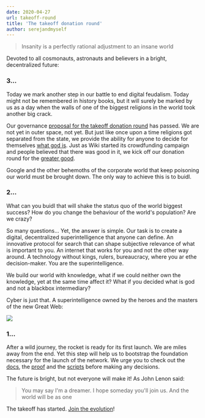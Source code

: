 ```yaml
---
date: 2020-04-27
url: takeoff-round
title: 'The takeoff donation round'
author: serejandmyself
---
```


> Insanity is a perfectly rational adjustment to an insane world

Devoted to all cosmonauts, astronauts and believers in a bright, decentralized future:

### 3...
Today we mark another step in our battle to end digital feudalism. Today might not be remembered in history books, but it will surely be marked
by us as a day when the walls of one of the biggest religions in the world took another big crack.

Our governance [proposal for the takeoff donation round](https://cyber.page/governance/2) has passed. We are not yet in outer space, not yet. But just like once upon a time religions got separated from the state, we provide the ability for anyone to decide for themselves [what god is](https://cyber.page/search/god). Just as Wiki started its crowdfunding campaign and people believed that there was good in it, we kick off our donation round for the [greater good](https://github.com/cybercongress/congress).

Google and the other behemoths of the corporate world that keep poisoning our world must be brought down. The only way to achieve this is to buidl.

### 2...
What can you buidl that will shake the status quo of the world biggest success? How do you change the behaviour of the world's population? Are we crazy?

So many questions... Yet, the answer is simple. Our task is to create a digital, decentralized superintelligence that anyone can define. An innovative protocol for search that can shape subjective relevance of what is important to you. An internet that works for you and not the other way around. A technology without kings, rulers, bureaucracy, where you ar ethe decision-maker. You are the superintelligence. 

We build our world with knowledge, what if we could neither own the knowledge, yet at the same time affect it? What if you decided what is god and not a blackbox intermediary?

Cyber is just that. A superintelligence owned by the heroes and the masters of the new Great Web:

<img src="https://i.postimg.cc/hvtQ9yX1/Got-web-3.jpg" />

### 1...   
After a wild journey, the rocket is ready for its first launch. We are miles away from the end. Yet this step will help us to bootstrap the foundation necessary for the launch of the network. We urge you to check out the [docs](https://github.com/cybercongress/congress/blob/master/ecosystem/Cyber%20Homestead%20doc.md), the [proof](https://github.com/cybercongress/go-cyber) and the [scripts](https://ipfs.io/ipfs/QmPjbx76LycfzSSWMcnni6YVvV3UNhTrYzyPMuiA9UQM3x) before making any decisions. 

The future is bright, but not everyone will make it! As John Lenon said: 

> You may say I'm a dreamer.  I hope someday you'll join us. And the world will be as one 

The takeoff has started. [Join the evolution](https://cyber.page/gol/takeoff)! 

